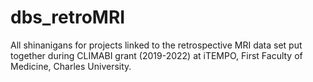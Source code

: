 # dbs_retroMRI
All shinanigans for projects linked to the retrospective MRI data set put together during CLIMABI grant (2019-2022) at iTEMPO, First Faculty of Medicine, Charles University.
